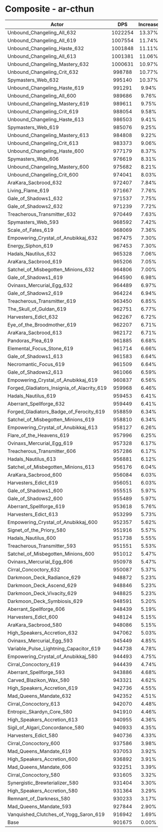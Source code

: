 # Composite - ar-cthun
| Actor | DPS | Increase |
|---|:---:|:---:|
|Unbound_Changeling_All_632|1022254|13.37%|
|Unbound_Changeling_All_619|1007554|11.74%|
|Unbound_Changeling_Haste_632|1001848|11.11%|
|Unbound_Changeling_All_613|1001381|11.06%|
|Unbound_Changeling_Mastery_632|1000631|10.97%|
|Unbound_Changeling_Crit_632|998788|10.77%|
|Spymasters_Web_632|995140|10.37%|
|Unbound_Changeling_Haste_619|991291|9.94%|
|Unbound_Changeling_All_600|989686|9.76%|
|Unbound_Changeling_Mastery_619|989611|9.75%|
|Unbound_Changeling_Crit_619|988054|9.58%|
|Unbound_Changeling_Haste_613|986503|9.41%|
|Spymasters_Web_619|985076|9.25%|
|Unbound_Changeling_Mastery_613|984808|9.22%|
|Unbound_Changeling_Crit_613|983373|9.06%|
|Unbound_Changeling_Haste_600|977179|8.37%|
|Spymasters_Web_606|976619|8.31%|
|Unbound_Changeling_Mastery_600|975682|8.21%|
|Unbound_Changeling_Crit_600|974041|8.03%|
|AraKara_Sacbrood_632|972407|7.84%|
|Living_Flame_619|971667|7.76%|
|Gale_of_Shadows1_632|971537|7.75%|
|Gale_of_Shadows2_632|971239|7.72%|
|Treacherous_Transmitter_632|970449|7.63%|
|Spymasters_Web_593|968592|7.42%|
|Scale_of_Fates_619|968069|7.36%|
|Empowering_Crystal_of_Anubikkaj_632|967475|7.30%|
|Energy_Siphon_619|967453|7.30%|
|Hadals_Nautilus_632|965328|7.06%|
|AraKara_Sacbrood_619|965206|7.05%|
|Satchel_of_Misbegotten_Minions_632|964806|7.00%|
|Gale_of_Shadows1_619|964590|6.98%|
|Ovinaxs_Mercurial_Egg_632|964489|6.97%|
|Gale_of_Shadows2_619|964224|6.94%|
|Treacherous_Transmitter_619|963450|6.85%|
|The_Skull_of_Guldan_619|962751|6.77%|
|Harvesters_Edict_632|962267|6.72%|
|Eye_of_the_Broodmother_619|962207|6.71%|
|AraKara_Sacbrood_613|962172|6.71%|
|Pandoras_Plea_619|961885|6.68%|
|Elemental_Focus_Stone_619|961714|6.66%|
|Gale_of_Shadows1_613|961583|6.64%|
|Necromantic_Focus_619|961509|6.64%|
|Gale_of_Shadows2_613|961066|6.59%|
|Empowering_Crystal_of_Anubikkaj_619|960837|6.56%|
|Forged_Gladiators_Insignia_of_Alacrity_619|959968|6.46%|
|Hadals_Nautilus_619|959453|6.41%|
|Aberrant_Spellforge_632|959449|6.41%|
|Forged_Gladiators_Badge_of_Ferocity_619|958859|6.34%|
|Satchel_of_Misbegotten_Minions_619|958810|6.34%|
|Empowering_Crystal_of_Anubikkaj_613|958127|6.26%|
|Flare_of_the_Heavens_619|957996|6.25%|
|Ovinaxs_Mercurial_Egg_619|957328|6.17%|
|Treacherous_Transmitter_606|957286|6.17%|
|Hadals_Nautilus_613|956881|6.12%|
|Satchel_of_Misbegotten_Minions_613|956176|6.04%|
|AraKara_Sacbrood_600|956084|6.03%|
|Harvesters_Edict_619|956051|6.03%|
|Gale_of_Shadows1_600|955515|5.97%|
|Gale_of_Shadows2_600|955489|5.97%|
|Aberrant_Spellforge_619|953618|5.76%|
|Harvesters_Edict_613|953299|5.73%|
|Empowering_Crystal_of_Anubikkaj_600|952357|5.62%|
|Signet_of_the_Priory_580|951916|5.57%|
|Hadals_Nautilus_600|951738|5.55%|
|Treacherous_Transmitter_593|951551|5.53%|
|Satchel_of_Misbegotten_Minions_600|951012|5.47%|
|Ovinaxs_Mercurial_Egg_606|950978|5.47%|
|Cirral_Concoctory_632|950087|5.37%|
|Darkmoon_Deck_Radiance_629|948872|5.23%|
|Darkmoon_Deck_Ascend_629|948846|5.23%|
|Darkmoon_Deck_Vivacity_629|948825|5.23%|
|Darkmoon_Deck_Symbiosis_629|948591|5.20%|
|Aberrant_Spellforge_606|948439|5.19%|
|Harvesters_Edict_600|948124|5.15%|
|AraKara_Sacbrood_580|948086|5.15%|
|High_Speakers_Accretion_632|947062|5.03%|
|Ovinaxs_Mercurial_Egg_593|945449|4.85%|
|Variable_Pulse_Lightning_Capacitor_619|944738|4.78%|
|Empowering_Crystal_of_Anubikkaj_580|944493|4.75%|
|Cirral_Concoctory_619|944439|4.74%|
|Aberrant_Spellforge_593|943886|4.68%|
|Carved_Blazikon_Wax_580|943321|4.62%|
|High_Speakers_Accretion_619|942736|4.55%|
|Mad_Queens_Mandate_632|942352|4.51%|
|Cirral_Concoctory_613|942070|4.48%|
|Entropic_Skardyn_Core_580|941910|4.46%|
|High_Speakers_Accretion_613|940955|4.36%|
|Sigil_of_Algari_Concordance_580|940933|4.35%|
|Harvesters_Edict_580|940736|4.33%|
|Cirral_Concoctory_600|937586|3.98%|
|Mad_Queens_Mandate_619|937053|3.92%|
|High_Speakers_Accretion_600|936892|3.91%|
|Mad_Queens_Mandate_606|932251|3.39%|
|Cirral_Concoctory_580|931605|3.32%|
|Synergistic_Brewterializer_580|931404|3.30%|
|High_Speakers_Accretion_580|931364|3.29%|
|Remnant_of_Darkness_580|930233|3.17%|
|Mad_Queens_Mandate_593|927844|2.90%|
|Vanquished_Clutches_of_Yogg_Saron_619|916942|1.69%|
|Base|901675|0.00%|
